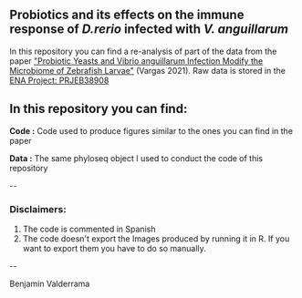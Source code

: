 ## Probiotics and its effects on the immune response of *D.rerio* infected with *V. anguillarum*

In this repository you can find a re-analysis of part of the data from the paper ["Probiotic Yeasts and Vibrio anguillarum Infection Modify the Microbiome of Zebrafish Larvae"](https://www.frontiersin.org/articles/10.3389/fmicb.2021.647977/full) (Vargas 2021). Raw data is stored in the [ENA Project: PRJEB38908](https://www.ebi.ac.uk/ena/browser/view/PRJEB38908?show=reads)

## In this repository you can find:

**Code :** Code used to produce figures similar to the ones you can find in the paper

**Data :** The same phyloseq object I used to conduct the code of this repository 


--

### Disclaimers:

1. The code is commented in Spanish
2. The code doesn't export the Images produced by running it in R. If you want to export them you have to do so manually.


--

Benjamin Valderrama
